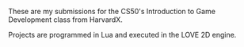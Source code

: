These are my submissions for the CS50's Introduction to Game Development class from HarvardX.

Projects are programmed in Lua and executed in the LOVE 2D engine.
